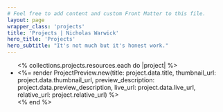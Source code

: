 ```yaml
---
# Feel free to add content and custom Front Matter to this file.
layout: page
wrapper_class: 'projects'
title: 'Projects | Nicholas Warwick'
hero_title: 'Projects'
hero_subtitle: "It's not much but it's honest work."
---
```

<div class="projects">
  <ul class='project-list'>
    <% collections.projects.resources.each do |project| %>
      <li>
        <%= render ProjectPreview.new(title: project.data.title, thumbnail_url: project.data.thumbnail_url, preview_description: project.data.preview_description, live_url: project.data.live_url, relative_url: project.relative_url) %>
      </li>
    <% end %>
  </ul>
</div>